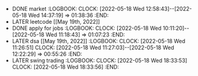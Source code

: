 - DONE market
  :LOGBOOK:
  CLOCK: [2022-05-18 Wed 12:58:43]--[2022-05-18 Wed 14:37:19] =>  01:38:36
  :END:
- LATER leetcode [[May 19th, 2022]]
- DONE apply for jobs
  :LOGBOOK:
  CLOCK: [2022-05-18 Wed 10:11:20]--[2022-05-18 Wed 11:18:43] =>  01:07:23
  :END:
- LATER dsa [[May 19th, 2022]]
  :LOGBOOK:
  CLOCK: [2022-05-18 Wed 11:26:51]
  CLOCK: [2022-05-18 Wed 11:27:03]--[2022-05-18 Wed 12:22:29] =>  00:55:26
  :END:
- LATER swing trading
  :LOGBOOK:
  CLOCK: [2022-05-18 Wed 18:33:53]
  CLOCK: [2022-05-18 Wed 18:33:56]
  :END: